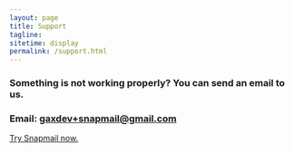 ```yaml
---
layout: page
title: Support
tagline: 
sitetime: display
permalink: /support.html
---
```


### Something is not working properly? You can send an email to us.
### Email: <a href="mailto:gaxdev+snapmail@gmail.com">gaxdev+snapmail@gmail.com</a>

<a target="_blank" href="https://www.snapmail.cc">Try Snapmail now.</a>